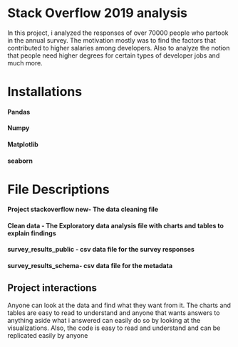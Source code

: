 # Stack Overflow 2019 analysis
In this project, i analyzed the responses of over 70000 people who partook in the annual survey. The motivation mostly was to find the factors that contributed to higher salaries among developers. Also to analyze the notion that people need higher degrees for certain types of developer jobs and much more.

# Installations
#### Pandas
#### Numpy
#### Matplotlib
#### seaborn

# File Descriptions
#### Project stackoverflow new- The data cleaning file
#### Clean data - The Exploratory data analysis file with charts and tables to explain findings
#### survey_results_public - csv data file for the survey responses
#### survey_results_schema- csv data file for the metadata

## Project interactions
Anyone can look at the data and find what they want from it. The charts and tables are easy to read to understand and anyone that wants answers to anything aside what i answered can easily do so by looking at the visualizations. Also, the code is easy to read and understand and can be replicated easily by anyone  

